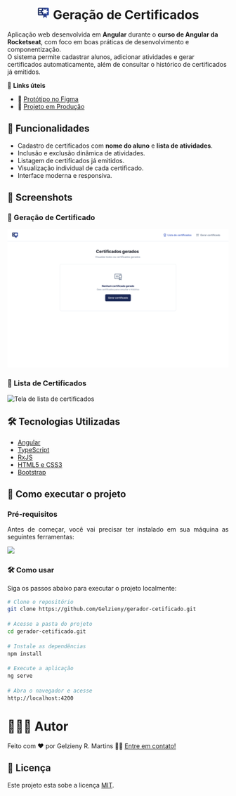 <h1 align="center">
  <img src=".github/images/logo.svg" alt="Tela de geração de certificado" width="30"/> 
  Geração de Certificados
</h1>

<p align="justify">

Aplicação web desenvolvida em **Angular** durante o **curso de Angular da Rocketseat**, com foco em boas práticas de desenvolvimento e componentização.  
O sistema permite cadastrar alunos, adicionar atividades e gerar certificados automaticamente, além de consultar o histórico de certificados já emitidos.

</p>

🔗 **Links úteis**

* 🎨 [Protótipo no Figma](https://www.figma.com/design/1F8zPnBBppQo3eyWzrBjOZ/Gest%C3%A3o-de-Certificados--Community---Copy-?t=3nSu6Q44gT0Awa8C-0)
* 🚀 [Projeto em Produção]()


## 🚀 Funcionalidades

* Cadastro de certificados com **nome do aluno** e **lista de atividades**.
* Inclusão e exclusão dinâmica de atividades.
* Listagem de certificados já emitidos.
* Visualização individual de cada certificado.
* Interface moderna e responsiva.


## 📸 Screenshots

### 🔹 Geração de Certificado

<img src=".github/images/home.png" alt="Tela de geração de certificado" width="800"/>

### 🔹 Lista de Certificados

<img src=".github/images/list.png" alt="Tela de lista de certificados" width="800"/>


## 🛠️ Tecnologias Utilizadas

* [Angular](https://angular.io/)
* [TypeScript](https://www.typescriptlang.org/)
* [RxJS](https://rxjs.dev/)
* [HTML5 e CSS3](https://developer.mozilla.org/pt-BR/docs/Web)
* [Bootstrap](https://getbootstrap.com/)

## 🚀 Como executar o projeto

### Pré-requisitos

<p align="justify">Antes de começar, você vai precisar ter instalado em sua máquina as seguintes ferramentas:</p>

<a href="https://skillicons.dev">
  <img src="https://skillicons.dev/icons?i=git,vscode" />
</a>


### 🛠️ Como usar

Siga os passos abaixo para executar o projeto localmente:

```bash
# Clone o repositório
git clone https://github.com/Gelzieny/gerador-cetificado.git

# Acesse a pasta do projeto
cd gerador-cetificado.git

# Instale as dependências
npm install

# Execute a aplicação
ng serve

# Abra o navegador e acesse
http://localhost:4200
```

# 🧑🏻‍💻 Autor

Feito com ❤️ por Gelzieny R. Martins 👋🏽 [Entre em contato!](https://www.linkedin.com/in/gelzieny-r-martins-180551106/)

## 📝 Licença

Este projeto esta sobe a licença [MIT](./LICENSE).
